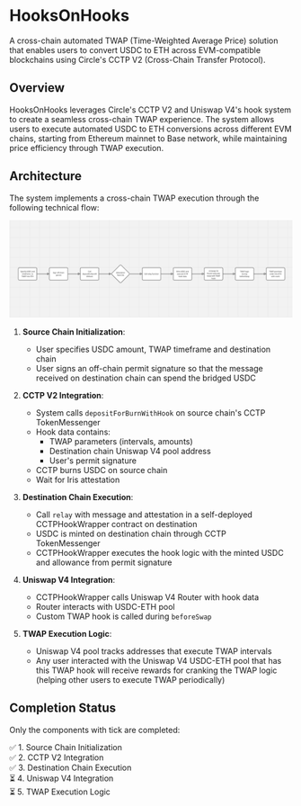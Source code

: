 # HooksOnHooks

A cross-chain automated TWAP (Time-Weighted Average Price) solution that enables users to convert USDC to ETH across EVM-compatible blockchains using Circle's CCTP V2 (Cross-Chain Transfer Protocol).

## Overview

HooksOnHooks leverages Circle's CCTP V2 and Uniswap V4's hook system to create a seamless cross-chain TWAP experience. The system allows users to execute automated USDC to ETH conversions across different EVM chains, starting from Ethereum mainnet to Base network, while maintaining price efficiency through TWAP execution.

## Architecture

The system implements a cross-chain TWAP execution through the following technical flow:

![diagram](./diagram.png)

1. **Source Chain Initialization**:
   - User specifies USDC amount, TWAP timeframe and destination chain
   - User signs an off-chain permit signature so that the message received on destination chain can spend the bridged USDC

2. **CCTP V2 Integration**:
   - System calls `depositForBurnWithHook` on source chain's CCTP TokenMessenger
   - Hook data contains:
     - TWAP parameters (intervals, amounts)
     - Destination chain Uniswap V4 pool address
     - User's permit signature
   - CCTP burns USDC on source chain
   - Wait for Iris attestation 

3. **Destination Chain Execution**:
   - Call `relay` with message and attestation in a self-deployed CCTPHookWrapper contract on destination
   - USDC is minted on destination chain through CCTP TokenMessenger
   - CCTPHookWrapper executes the hook logic with the minted USDC and allowance from permit signature

4. **Uniswap V4 Integration**:
   - CCTPHookWrapper calls Uniswap V4 Router with hook data
   - Router interacts with USDC-ETH pool
   - Custom TWAP hook is called during `beforeSwap` 

5. **TWAP Execution Logic**:
   - Uniswap V4 pool tracks addresses that execute TWAP intervals
   - Any user interacted with the Uniswap V4 USDC-ETH pool that has this TWAP hook will receive rewards for cranking the TWAP logic (helping other users to execute TWAP periodically)

## Completion Status

Only the components with tick are completed:

✅ 1. Source Chain Initialization  
✅ 2. CCTP V2 Integration  
✅ 3. Destination Chain Execution  
⏳ 4. Uniswap V4 Integration  
⏳ 5. TWAP Execution Logic  
